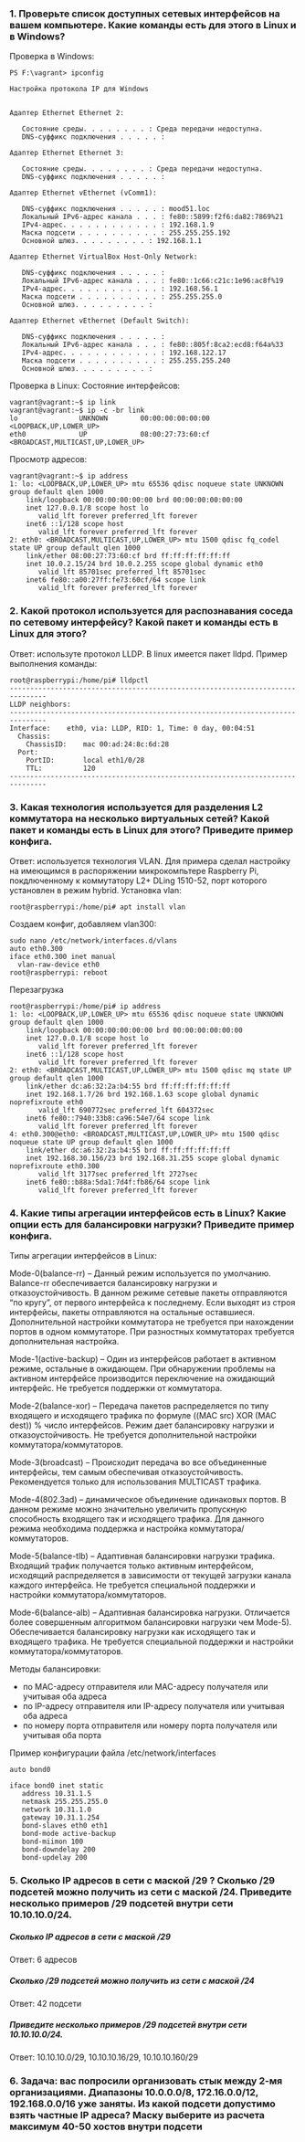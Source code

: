 ### 1. Проверьте список доступных сетевых интерфейсов на вашем компьютере. Какие команды есть для этого в Linux и в Windows?
Проверка в Windows:
```
PS F:\vagrant> ipconfig

Настройка протокола IP для Windows


Адаптер Ethernet Ethernet 2:

   Состояние среды. . . . . . . . : Среда передачи недоступна.
   DNS-суффикс подключения . . . . . :

Адаптер Ethernet Ethernet 3:

   Состояние среды. . . . . . . . : Среда передачи недоступна.
   DNS-суффикс подключения . . . . . :

Адаптер Ethernet vEthernet (vComm1):

   DNS-суффикс подключения . . . . . : mood51.loc
   Локальный IPv6-адрес канала . . . : fe80::5899:f2f6:da82:7869%21
   IPv4-адрес. . . . . . . . . . . . : 192.168.1.9
   Маска подсети . . . . . . . . . . : 255.255.255.192
   Основной шлюз. . . . . . . . . : 192.168.1.1

Адаптер Ethernet VirtualBox Host-Only Network:

   DNS-суффикс подключения . . . . . :
   Локальный IPv6-адрес канала . . . : fe80::1c66:c21c:1e96:ac8f%19
   IPv4-адрес. . . . . . . . . . . . : 192.168.56.1
   Маска подсети . . . . . . . . . . : 255.255.255.0
   Основной шлюз. . . . . . . . . :

Адаптер Ethernet vEthernet (Default Switch):

   DNS-суффикс подключения . . . . . :
   Локальный IPv6-адрес канала . . . : fe80::805f:8ca2:ecd8:f64a%33
   IPv4-адрес. . . . . . . . . . . . : 192.168.122.17
   Маска подсети . . . . . . . . . . : 255.255.255.240
   Основной шлюз. . . . . . . . . :
```
Проверка в Linux:
Состояние интерфейсов:
```
vagrant@vagrant:~$ ip link
vagrant@vagrant:~$ ip -c -br link
lo               UNKNOWN        00:00:00:00:00:00 <LOOPBACK,UP,LOWER_UP>
eth0             UP             08:00:27:73:60:cf <BROADCAST,MULTICAST,UP,LOWER_UP>
```
Просмотр адресов:
```
vagrant@vagrant:~$ ip address
1: lo: <LOOPBACK,UP,LOWER_UP> mtu 65536 qdisc noqueue state UNKNOWN group default qlen 1000
    link/loopback 00:00:00:00:00:00 brd 00:00:00:00:00:00
    inet 127.0.0.1/8 scope host lo
       valid_lft forever preferred_lft forever
    inet6 ::1/128 scope host
       valid_lft forever preferred_lft forever
2: eth0: <BROADCAST,MULTICAST,UP,LOWER_UP> mtu 1500 qdisc fq_codel state UP group default qlen 1000
    link/ether 08:00:27:73:60:cf brd ff:ff:ff:ff:ff:ff
    inet 10.0.2.15/24 brd 10.0.2.255 scope global dynamic eth0
       valid_lft 85701sec preferred_lft 85701sec
    inet6 fe80::a00:27ff:fe73:60cf/64 scope link
       valid_lft forever preferred_lft forever
```
### 2. Какой протокол используется для распознавания соседа по сетевому интерфейсу? Какой пакет и команды есть в Linux для этого?
Ответ: используте протокол LLDP. В linux имеется пакет lldpd.
Пример выполнения команды:
```
root@raspberrypi:/home/pi# lldpctl
-------------------------------------------------------------------------------
LLDP neighbors:
-------------------------------------------------------------------------------
Interface:    eth0, via: LLDP, RID: 1, Time: 0 day, 00:04:51
  Chassis:
    ChassisID:    mac 00:ad:24:8c:6d:28
  Port:
    PortID:       local eth1/0/28
    TTL:          120
-------------------------------------------------------------------------------
```
### 3. Какая технология используется для разделения L2 коммутатора на несколько виртуальных сетей? Какой пакет и команды есть в Linux для этого? Приведите пример конфига.
Ответ: используется технология VLAN. Для примера сделал настройку на имеющимся в распоряжении микрокомпьтере Raspberry Pi, покдлюченному к коммутатору L2+ DLing 1510-52, порт которого установлен в режим hybrid.
Установка vlan:
```
root@raspberrypi:/home/pi# apt install vlan
```
Создаем конфиг, добавляем vlan300:
```
sudo nano /etc/network/interfaces.d/vlans
auto eth0.300
iface eth0.300 inet manual
  vlan-raw-device eth0
root@raspberrypi: reboot
```
Перезагрузка
```
root@raspberrypi:/home/pi# ip address
1: lo: <LOOPBACK,UP,LOWER_UP> mtu 65536 qdisc noqueue state UNKNOWN group default qlen 1000
    link/loopback 00:00:00:00:00:00 brd 00:00:00:00:00:00
    inet 127.0.0.1/8 scope host lo
       valid_lft forever preferred_lft forever
    inet6 ::1/128 scope host
       valid_lft forever preferred_lft forever
2: eth0: <BROADCAST,MULTICAST,UP,LOWER_UP> mtu 1500 qdisc mq state UP group default qlen 1000
    link/ether dc:a6:32:2a:b4:55 brd ff:ff:ff:ff:ff:ff
    inet 192.168.1.7/26 brd 192.168.1.63 scope global dynamic noprefixroute eth0
       valid_lft 690772sec preferred_lft 604372sec
    inet6 fe80::7940:33b8:ca96:54e7/64 scope link
       valid_lft forever preferred_lft forever
4: eth0.300@eth0: <BROADCAST,MULTICAST,UP,LOWER_UP> mtu 1500 qdisc noqueue state UP group default qlen 1000
    link/ether dc:a6:32:2a:b4:55 brd ff:ff:ff:ff:ff:ff
    inet 192.168.30.156/23 brd 192.168.31.255 scope global dynamic noprefixroute eth0.300
       valid_lft 3177sec preferred_lft 2727sec
    inet6 fe80::b88a:5da1:7d4f:fb86/64 scope link
       valid_lft forever preferred_lft forever
```

### 4. Какие типы агрегации интерфейсов есть в Linux? Какие опции есть для балансировки нагрузки? Приведите пример конфига.
Типы агрегации интерфейсов в Linux:

Mode-0(balance-rr) – Данный режим используется по умолчанию. Balance-rr обеспечивается балансировку нагрузки и отказоустойчивость. В данном режиме сетевые пакеты отправляются “по кругу”, от первого интерфейса к последнему. Если выходят из строя интерфейсы, пакеты отправляются на остальные оставшиеся. Дополнительной настройки коммутатора не требуется при нахождении портов в одном коммутаторе. При разностных коммутаторах требуется дополнительная настройка.

Mode-1(active-backup) – Один из интерфейсов работает в активном режиме, остальные в ожидающем. При обнаружении проблемы на активном интерфейсе производится переключение на ожидающий интерфейс. Не требуется поддержки от коммутатора.

Mode-2(balance-xor) – Передача пакетов распределяется по типу входящего и исходящего трафика по формуле ((MAC src) XOR (MAC dest)) % число интерфейсов. Режим дает балансировку нагрузки и отказоустойчивость. Не требуется дополнительной настройки коммутатора/коммутаторов.

Mode-3(broadcast) – Происходит передача во все объединенные интерфейсы, тем самым обеспечивая отказоустойчивость. Рекомендуется только для использования MULTICAST трафика.

Mode-4(802.3ad) – динамическое объединение одинаковых портов. В данном режиме можно значительно увеличить пропускную способность входящего так и исходящего трафика. Для данного режима необходима поддержка и настройка коммутатора/коммутаторов.

Mode-5(balance-tlb) – Адаптивная балансировки нагрузки трафика. Входящий трафик получается только активным интерфейсом, исходящий распределяется в зависимости от текущей загрузки канала каждого интерфейса. Не требуется специальной поддержки и настройки коммутатора/коммутаторов.

Mode-6(balance-alb) – Адаптивная балансировка нагрузки. Отличается более совершенным алгоритмом балансировки нагрузки чем Mode-5). Обеспечивается балансировку нагрузки как исходящего так и входящего трафика. Не требуется специальной поддержки и настройки коммутатора/коммутаторов.

Методы балансировки:
 - по MAC-адресу отправителя или MAC-адресу получателя или учитывая оба адреса
 - по IP-адресу отправителя или IP-адресу получателя или учитывая оба адреса
 - по номеру порта отправителя или номеру порта получателя или учитывая оба порта
 
 Пример конфигурации файла /etc/network/interfaces 
 ```
 auto bond0

iface bond0 inet static
    address 10.31.1.5
    netmask 255.255.255.0
    network 10.31.1.0
    gateway 10.31.1.254
    bond-slaves eth0 eth1
    bond-mode active-backup
    bond-miimon 100
    bond-downdelay 200
    bond-updelay 200
 ```
### 5. Сколько IP адресов в сети с маской /29 ? Сколько /29 подсетей можно получить из сети с маской /24. Приведите несколько примеров /29 подсетей внутри сети 10.10.10.0/24.
##### Сколько IP адресов в сети с маской /29
Ответ: 6 адресов
##### Сколько /29 подсетей можно получить из сети с маской /24
Ответ: 42 подсети
##### Приведите несколько примеров /29 подсетей внутри сети 10.10.10.0/24.
Ответ: 10.10.10.0/29, 10.10.10.16/29, 10.10.10.160/29

### 6. Задача: вас попросили организовать стык между 2-мя организациями. Диапазоны 10.0.0.0/8, 172.16.0.0/12, 192.168.0.0/16 уже заняты. Из какой подсети допустимо взять частные IP адреса? Маску выберите из расчета максимум 40-50 хостов внутри подсети
